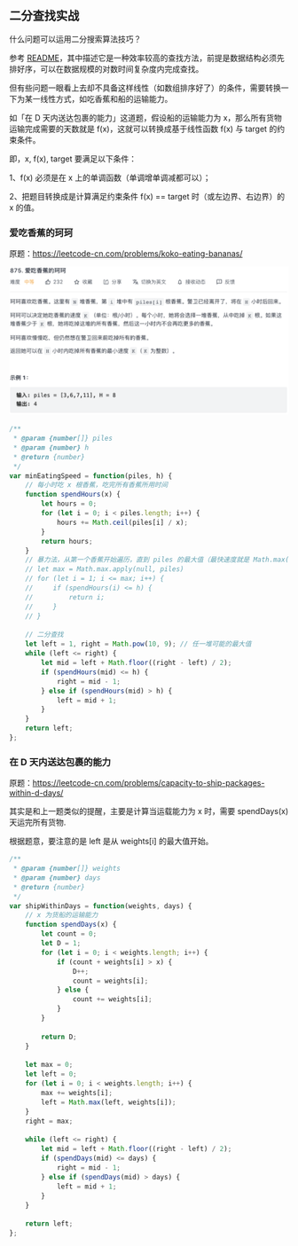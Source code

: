 ## 二分查找实战

什么问题可以运用二分搜索算法技巧？

参考 [README](./README.md)，其中描述它是一种效率较高的查找方法，前提是数据结构必须先排好序，可以在数据规模的对数时间复杂度内完成查找。

但有些问题一眼看上去却不具备这样线性（如数组排序好了）的条件，需要转换一下为某一线性方式，如吃香蕉和船的运输能力。

如「在 D 天内送达包裹的能力」这道题，假设船的运输能力为 x，那么所有货物运输完成需要的天数就是 f(x)，这就可以转换成基于线性函数 f(x) 与 target 的约束条件。

即，x, f(x), target 要满足以下条件：

1、f(x) 必须是在 x 上的单调函数（单调增单调减都可以）；

2、把题目转换成是计算满足约束条件 f(x) == target 时（或左边界、右边界）的 x 的值。


### 爱吃香蕉的珂珂

原题：https://leetcode-cn.com/problems/koko-eating-bananas/

![eating-bananas](./../../../assets/algorithm/binary-search/eating-bananas.png)

```js
/**
 * @param {number[]} piles
 * @param {number} h
 * @return {number}
 */
var minEatingSpeed = function(piles, h) {
    // 每小时吃 x 根香蕉，吃完所有香蕉所用时间
    function spendHours(x) {
        let hours = 0;
        for (let i = 0; i < piles.length; i++) {
            hours += Math.ceil(piles[i] / x);
        }
        return hours;
    }
    // 暴力法，从第一个香蕉开始遍历，直到 piles 的最大值（最快速度就是 Math.max(...piles)）
    // let max = Math.max.apply(null, piles)
    // for (let i = 1; i <= max; i++) {
    //     if (spendHours(i) <= h) {
    //         return i;
    //     }
    // }

    // 二分查找
    let left = 1, right = Math.pow(10, 9); // 任一堆可能的最大值
    while (left <= right) {
        let mid = left + Math.floor((right - left) / 2);
        if (spendHours(mid) <= h) {
            right = mid - 1;
        } else if (spendHours(mid) > h) {
            left = mid + 1;
        }
    }
    return left;
};
```

### 在 D 天内送达包裹的能力

原题：https://leetcode-cn.com/problems/capacity-to-ship-packages-within-d-days/

其实是和上一题类似的提醒，主要是计算当运载能力为 x 时，需要 spendDays(x) 天运完所有货物.

根据题意，要注意的是 left 是从 weights[i] 的最大值开始。

```js
/**
 * @param {number[]} weights
 * @param {number} days
 * @return {number}
 */
var shipWithinDays = function(weights, days) {
    // x 为货船的运输能力
    function spendDays(x) {
        let count = 0;
        let D = 1;
        for (let i = 0; i < weights.length; i++) {
            if (count + weights[i] > x) {
                D++;
                count = weights[i];
            } else {
                count += weights[i];
            }
        }

        return D;
    }

    let max = 0;
    let left = 0;
    for (let i = 0; i < weights.length; i++) {
        max += weights[i];
        left = Math.max(left, weights[i]);
    }
    right = max;

    while (left <= right) {
        let mid = left + Math.floor((right - left) / 2);
        if (spendDays(mid) <= days) {
            right = mid - 1;
        } else if (spendDays(mid) > days) {
            left = mid + 1;
        }
    }

    return left;
};
```